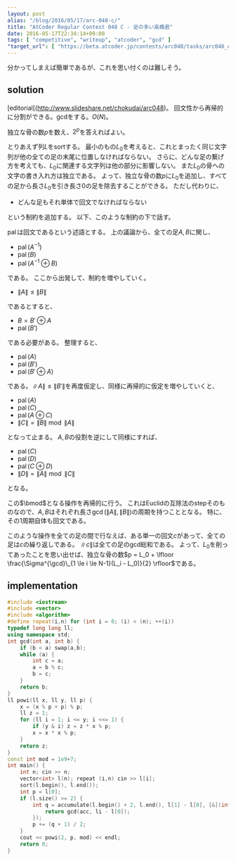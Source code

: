 ```yaml
---
layout: post
alias: "/blog/2016/05/17/arc-048-c/"
title: "AtCoder Regular Contest 048 C - 足の多い高橋君"
date: 2016-05-17T22:34:14+09:00
tags: [ "competitive", "writeup", "atcoder", "gcd" ]
"target_url": [ "https://beta.atcoder.jp/contests/arc048/tasks/arc048_c" ]
---
```


分かってしまえば簡単であるが、これを思い付くのは難しそう。

## solution

[editorial[(http://www.slideshare.net/chokudai/arc048)。
回文性から再帰的に分割ができる。gcdをする。$O(N)$。

独立な骨の数$p$を数え、$2^p$を答えればよい。

とりあえず列$L$をsortする。
最小のもの$L_0$を考えると、これとまったく同じ文字列が他の全ての足の末尾に位置しなければならない。
さらに、どんな足の繋げ方を考えても、$L_0$に関連する文字列は他の部分に影響しない。
また$L_0$の骨への文字の書き入れ方は独立である。
よって、独立な骨の数$p$に$L_0$を追加し、すべての足から長さ$L_0$を引き長さ$0$の足を除去することができる。
ただし代わりに、

-   どんな足もそれ単体で回文でなければならない

という制約を追加する。
以下、このような制約の下で話す。

$\operatorname{pal}$は回文であるという述語とする。
上の議論から、全ての足$A,B$に関し、

-   $\operatorname{pal}(A^{-1})$
-   $\operatorname{pal}(B)$
-   $\operatorname{pal}(A^{-1} \oplus B)$

である。
ここから出発して、制約を増やしていく。

-   $\|A\| \le \|B\|$

であるとすると、

-   $B = B' \oplus A$
-   $\operatorname{pal}(B')$

である必要がある。
整理すると、

-   $\operatorname{pal}(A)$
-   $\operatorname{pal}(B')$
-   $\operatorname{pal}(B' \oplus A)$

である。$\|A\| \le \|B'\|$を再度仮定し、同様に再帰的に仮定を増やしていくと、

-   $\operatorname{pal}(A)$
-   $\operatorname{pal}(C)$
-   $\operatorname{pal}(A \oplus C)$
-   $\|C\| = \|B\| \bmod \|A\|$

となって止まる。
$A,B$の役割を逆にして同様にすれば、

-   $\operatorname{pal}(C)$
-   $\operatorname{pal}(D)$
-   $\operatorname{pal}(C \oplus D)$
-   $\|D\| = \|A\| \bmod \|C\|$

となる。

この$\bmod$となる操作を再帰的に行う。
これはEuclidの互除法のstepそのものなので、$A,B$はそれぞれ長さ$\gcd(\|A\|,\|B\|)$の周期を持つこととなる。
特に、その$1$周期自体も回文である。

このような操作を全ての足の間で行なえば、ある単一の回文$c$があって、全ての足は$c$の繰り返しである。
$\|c\|$は全ての足のgcd総和である。
よって、$L_0$を削ってあったことを思い出せば、独立な骨の数$p = L_0 + \lfloor \frac{\Sigma^{\gcd}\_{1 \le i \le N-1}(L_i - L_0)}{2} \rfloor$である。

## implementation

``` c++
#include <iostream>
#include <vector>
#include <algorithm>
#define repeat(i,n) for (int i = 0; (i) < (n); ++(i))
typedef long long ll;
using namespace std;
int gcd(int a, int b) {
    if (b < a) swap(a,b);
    while (a) {
        int c = a;
        a = b % c;
        b = c;
    }
    return b;
}
ll powi(ll x, ll y, ll p) {
    x = (x % p + p) % p;
    ll z = 1;
    for (ll i = 1; i <= y; i <<= 1) {
        if (y & i) z = z * x % p;
        x = x * x % p;
    }
    return z;
}
const int mod = 1e9+7;
int main() {
    int n; cin >> n;
    vector<int> l(n); repeat (i,n) cin >> l[i];
    sort(l.begin(), l.end());
    int p = l[0];
    if (l.size() >= 2) {
        int q = accumulate(l.begin() + 2, l.end(), l[1] - l[0], [&](int acc, int li) {
            return gcd(acc, li - l[0]);
        });
        p += (q + 1) / 2;
    }
    cout << powi(2, p, mod) << endl;
    return 0;
}
```
